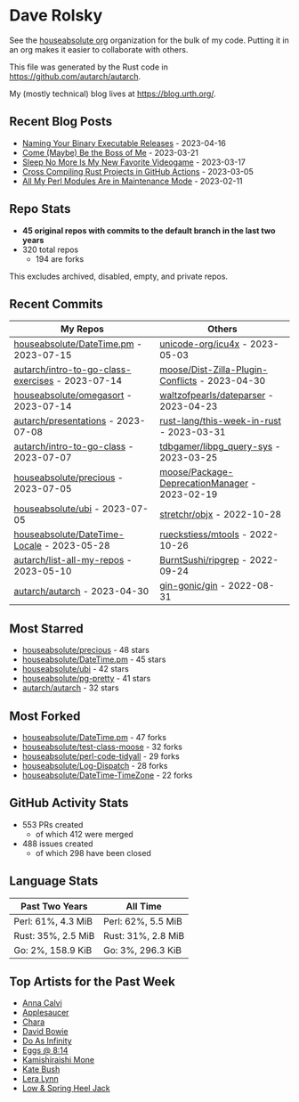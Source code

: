 
# Dave Rolsky

See the [houseabsolute org](https://github.com/houseabsolute) organization for
the bulk of my code. Putting it in an org makes it easier to collaborate with
others.

This file was generated by the Rust code in
https://github.com/autarch/autarch.

My (mostly technical) blog lives at https://blog.urth.org/.

## Recent Blog Posts

- [Naming Your Binary Executable Releases](https://blog.urth.org/2023/04/16/naming-your-binary-executable-releases/) - 2023-04-16
- [Come (Maybe) Be the Boss of Me](https://blog.urth.org/2023/03/21/come-maybe-be-the-boss-of-me/) - 2023-03-21
- [Sleep No More Is My New Favorite Videogame](https://blog.urth.org/2023/03/17/sleep-no-more-is-my-new-favorite-videogame/) - 2023-03-17
- [Cross Compiling Rust Projects in GitHub Actions](https://blog.urth.org/2023/03/05/cross-compiling-rust-projects-in-github-actions/) - 2023-03-05
- [All My Perl Modules Are in Maintenance Mode](https://blog.urth.org/2023/02/11/all-my-perl-modules-are-in-maintenance-mode/) - 2023-02-11


## Repo Stats
- **45 original repos with commits to the default branch in the last two years**
- 320 total repos
  - 194 are forks

This excludes archived, disabled, empty, and private repos.

## Recent Commits
| My Repos | Others |
|----------|--------|
| [houseabsolute/DateTime.pm](https://github.com/houseabsolute/DateTime.pm) - 2023-07-15              | [unicode-org/icu4x](https://github.com/unicode-org/icu4x) - 2023-05-03                |
| [autarch/intro-to-go-class-exercises](https://github.com/autarch/intro-to-go-class-exercises) - 2023-07-14              | [moose/Dist-Zilla-Plugin-Conflicts](https://github.com/moose/Dist-Zilla-Plugin-Conflicts) - 2023-04-30                |
| [houseabsolute/omegasort](https://github.com/houseabsolute/omegasort) - 2023-07-14              | [waltzofpearls/dateparser](https://github.com/waltzofpearls/dateparser) - 2023-04-23                |
| [autarch/presentations](https://github.com/autarch/presentations) - 2023-07-08              | [rust-lang/this-week-in-rust](https://github.com/rust-lang/this-week-in-rust) - 2023-03-31                |
| [autarch/intro-to-go-class](https://github.com/autarch/intro-to-go-class) - 2023-07-07              | [tdbgamer/libpg_query-sys](https://github.com/tdbgamer/libpg_query-sys) - 2023-03-25                |
| [houseabsolute/precious](https://github.com/houseabsolute/precious) - 2023-07-05              | [moose/Package-DeprecationManager](https://github.com/moose/Package-DeprecationManager) - 2023-02-19                |
| [houseabsolute/ubi](https://github.com/houseabsolute/ubi) - 2023-07-05              | [stretchr/objx](https://github.com/stretchr/objx) - 2022-10-28                |
| [houseabsolute/DateTime-Locale](https://github.com/houseabsolute/DateTime-Locale) - 2023-05-28              | [rueckstiess/mtools](https://github.com/rueckstiess/mtools) - 2022-10-26                |
| [autarch/list-all-my-repos](https://github.com/autarch/list-all-my-repos) - 2023-05-10              | [BurntSushi/ripgrep](https://github.com/BurntSushi/ripgrep) - 2022-09-24                |
| [autarch/autarch](https://github.com/autarch/autarch) - 2023-04-30              | [gin-gonic/gin](https://github.com/gin-gonic/gin) - 2022-08-31                |


## Most Starred
- [houseabsolute/precious](https://github.com/houseabsolute/precious) - 48 stars
- [houseabsolute/DateTime.pm](https://github.com/houseabsolute/DateTime.pm) - 45 stars
- [houseabsolute/ubi](https://github.com/houseabsolute/ubi) - 42 stars
- [houseabsolute/pg-pretty](https://github.com/houseabsolute/pg-pretty) - 41 stars
- [autarch/autarch](https://github.com/autarch/autarch) - 32 stars


## Most Forked
- [houseabsolute/DateTime.pm](https://github.com/houseabsolute/DateTime.pm) - 47 forks
- [houseabsolute/test-class-moose](https://github.com/houseabsolute/test-class-moose) - 32 forks
- [houseabsolute/perl-code-tidyall](https://github.com/houseabsolute/perl-code-tidyall) - 29 forks
- [houseabsolute/Log-Dispatch](https://github.com/houseabsolute/Log-Dispatch) - 28 forks
- [houseabsolute/DateTime-TimeZone](https://github.com/houseabsolute/DateTime-TimeZone) - 22 forks


## GitHub Activity Stats
- 553 PRs created
  - of which 412 were merged
- 488 issues created
  - of which 298 have been closed

## Language Stats
| Past Two Years        | All Time                |
|-----------------------|-------------------------|
| Perl: 61%, 4.3 MiB              | Perl: 62%, 5.5 MiB                |
| Rust: 35%, 2.5 MiB              | Rust: 31%, 2.8 MiB                |
| Go: 2%, 158.9 KiB              | Go: 3%, 296.3 KiB                |


## Top Artists for the Past Week
* [Anna Calvi](https://musicbrainz.org/artist/462a9ce0-e1f3-4cbc-a21e-0998003d9386)
* [Applesaucer](https://musicbrainz.org/artist/35a4a650-e58c-4ed3-8aa0-b89cff7b3041)
* [Chara](https://musicbrainz.org/artist/94812064-a7c2-49d2-b6b0-b9e76289bf87)
* [David Bowie](https://musicbrainz.org/artist/5441c29d-3602-4898-b1a1-b77fa23b8e50)
* [Do As Infinity](https://musicbrainz.org/artist/b128a994-2400-432d-b26a-8feede87daa8)
* [Eggs @ 8:14](https://musicbrainz.org/search?query=Eggs%20%40%208%3A14&amp;type=artist&amp;method=indexed)
* [Kamishiraishi Mone](https://musicbrainz.org/search?query=Kamishiraishi%20Mone&amp;type=artist&amp;method=indexed)
* [Kate Bush](https://musicbrainz.org/artist/4b585938-f271-45e2-b19a-91c634b5e396)
* [Lera Lynn](https://musicbrainz.org/artist/758fde07-0a5c-4677-98d2-4dd7894874f5)
* [Low &amp; Spring Heel Jack](https://musicbrainz.org/artist/42faad37-8aaa-42e4-a300-5a7dae79ed24)

